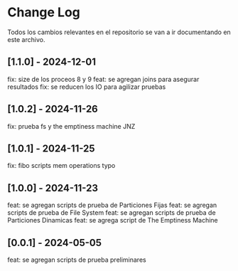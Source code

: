 # Change Log

Todos los cambios relevantes en el repositorio se van a ir documentando en este archivo.

## [1.1.0] - 2024-12-01
fix: size de los proceos 8 y 9
feat: se agregan joins para asegurar resultados
fix: se reducen los IO para agilizar pruebas

## [1.0.2] - 2024-11-26
fix: prueba fs y the emptiness machine JNZ

## [1.0.1] - 2024-11-25
fix: fibo scripts mem operations typo

## [1.0.0] - 2024-11-23
feat: se agregan scripts de prueba de Particiones Fijas
feat: se agregan scripts de prueba de File System
feat: se agregan scripts de prueba de Particiones Dinamicas
feat: se agrega script de The Emptiness Machine

## [0.0.1] - 2024-05-05
feat: se agregan scripts de prueba preliminares